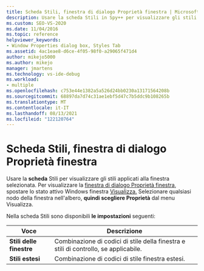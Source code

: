 ```yaml
---
title: Scheda Stili, finestra di dialogo Proprietà finestra | Microsoft Docs
description: Usare la scheda Stili in Spy++ per visualizzare gli stili applicati alla finestra selezionata. Visualizzare la finestra di dialogo Proprietà finestra spostando lo stato attivo Windows finestra Visualizza.
ms.custom: SEO-VS-2020
ms.date: 11/04/2016
ms.topic: reference
helpviewer_keywords:
- Window Properties dialog box, Styles Tab
ms.assetid: 4ac1eae8-d6ce-4f05-98f0-a29065f471d4
author: mikejo5000
ms.author: mikejo
manager: jmartens
ms.technology: vs-ide-debug
ms.workload:
- multiple
ms.openlocfilehash: c753e44e1382a5a526d24bb0230a13171564208b
ms.sourcegitcommit: 68897da7d74c31ae1ebf5d47c7b5ddc9b108265b
ms.translationtype: MT
ms.contentlocale: it-IT
ms.lasthandoff: 08/13/2021
ms.locfileid: "122120764"
---
```

# <a name="styles-tab-window-properties-dialog-box"></a>Scheda Stili, finestra di dialogo Proprietà finestra
Usare la **scheda** Stili per visualizzare gli stili applicati alla finestra selezionata. Per visualizzare la [finestra di dialogo Proprietà finestra](../debugger/window-properties-dialog-box.md), spostare lo stato attivo Windows finestra [Visualizza.](../debugger/windows-view.md) Selezionare qualsiasi nodo della finestra nell'albero, **quindi scegliere Proprietà** dal menu Visualizza. 

 Nella scheda Stili sono disponibili **le impostazioni** seguenti:

|Voce|Descrizione|
|-----------|-----------------|
|**Stili delle finestre**|Combinazione di codici di stile della finestra e stili di controllo, se applicabile.|
|**Stili estesi**|Combinazione di codici di stile finestra estesi.|